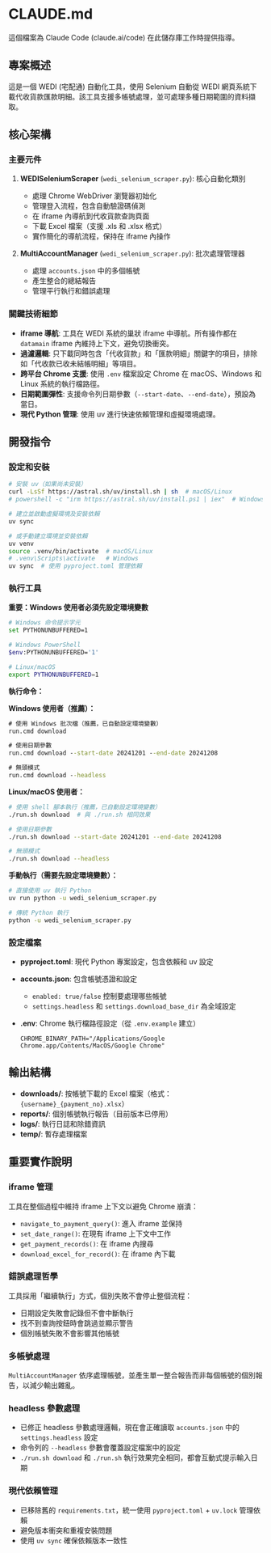 # CLAUDE.md

這個檔案為 Claude Code (claude.ai/code) 在此儲存庫工作時提供指導。

## 專案概述

這是一個 WEDI (宅配通) 自動化工具，使用 Selenium 自動從 WEDI 網頁系統下載代收貨款匯款明細。該工具支援多帳號處理，並可處理多種日期範圍的資料擷取。

## 核心架構

### 主要元件

1. **WEDISeleniumScraper** (`wedi_selenium_scraper.py`): 核心自動化類別
   - 處理 Chrome WebDriver 瀏覽器初始化
   - 管理登入流程，包含自動驗證碼偵測
   - 在 iframe 內導航到代收貨款查詢頁面
   - 下載 Excel 檔案（支援 .xls 和 .xlsx 格式）
   - 實作簡化的導航流程，保持在 iframe 內操作

2. **MultiAccountManager** (`wedi_selenium_scraper.py`): 批次處理管理器
   - 處理 `accounts.json` 中的多個帳號
   - 產生整合的總結報告
   - 管理平行執行和錯誤處理

### 關鍵技術細節

- **iframe 導航**: 工具在 WEDI 系統的巢狀 iframe 中導航。所有操作都在 `datamain` iframe 內維持上下文，避免切換衝突。
- **過濾邏輯**: 只下載同時包含「代收貨款」和「匯款明細」關鍵字的項目，排除如「代收款已收未結帳明細」等項目。
- **跨平台 Chrome 支援**: 使用 `.env` 檔案設定 Chrome 在 macOS、Windows 和 Linux 系統的執行檔路徑。
- **日期範圍彈性**: 支援命令列日期參數（`--start-date`、`--end-date`），預設為當日。
- **現代 Python 管理**: 使用 uv 進行快速依賴管理和虛擬環境處理。

## 開發指令

### 設定和安裝
```bash
# 安裝 uv（如果尚未安裝）
curl -LsSf https://astral.sh/uv/install.sh | sh  # macOS/Linux
# powershell -c "irm https://astral.sh/uv/install.ps1 | iex"  # Windows

# 建立並啟動虛擬環境及安裝依賴
uv sync

# 或手動建立環境並安裝依賴
uv venv
source .venv/bin/activate  # macOS/Linux
# .venv\Scripts\activate   # Windows
uv sync  # 使用 pyproject.toml 管理依賴
```

### 執行工具

**重要：Windows 使用者必須先設定環境變數**
```bash
# Windows 命令提示字元
set PYTHONUNBUFFERED=1

# Windows PowerShell
$env:PYTHONUNBUFFERED='1'

# Linux/macOS
export PYTHONUNBUFFERED=1
```

**執行命令：**

**Windows 使用者（推薦）：**
```cmd
# 使用 Windows 批次檔（推薦，已自動設定環境變數）
run.cmd download

# 使用日期參數
run.cmd download --start-date 20241201 --end-date 20241208

# 無頭模式
run.cmd download --headless
```

**Linux/macOS 使用者：**
```bash
# 使用 shell 腳本執行（推薦，已自動設定環境變數）
./run.sh download  # 與 ./run.sh 相同效果

# 使用日期參數
./run.sh download --start-date 20241201 --end-date 20241208

# 無頭模式
./run.sh download --headless
```

**手動執行（需要先設定環境變數）：**
```bash
# 直接使用 uv 執行 Python
uv run python -u wedi_selenium_scraper.py

# 傳統 Python 執行
python -u wedi_selenium_scraper.py
```

### 設定檔案

- **pyproject.toml**: 現代 Python 專案設定，包含依賴和 uv 設定
- **accounts.json**: 包含帳號憑證和設定
  - `enabled: true/false` 控制要處理哪些帳號
  - `settings.headless` 和 `settings.download_base_dir` 為全域設定

- **.env**: Chrome 執行檔路徑設定（從 `.env.example` 建立）
  ```
  CHROME_BINARY_PATH="/Applications/Google Chrome.app/Contents/MacOS/Google Chrome"
  ```

## 輸出結構

- **downloads/**: 按帳號下載的 Excel 檔案（格式：`{username}_{payment_no}.xlsx`）
- **reports/**: 個別帳號執行報告（目前版本已停用）
- **logs/**: 執行日誌和除錯資訊
- **temp/**: 暫存處理檔案

## 重要實作說明

### iframe 管理
工具在整個過程中維持 iframe 上下文以避免 Chrome 崩潰：
- `navigate_to_payment_query()`: 進入 iframe 並保持
- `set_date_range()`: 在現有 iframe 上下文中工作
- `get_payment_records()`: 在 iframe 內搜尋
- `download_excel_for_record()`: 在 iframe 內下載

### 錯誤處理哲學
工具採用「繼續執行」方式，個別失敗不會停止整個流程：
- 日期設定失敗會記錄但不會中斷執行
- 找不到查詢按鈕時會跳過並顯示警告
- 個別帳號失敗不會影響其他帳號

### 多帳號處理
`MultiAccountManager` 依序處理帳號，並產生單一整合報告而非每個帳號的個別報告，以減少輸出雜亂。

### headless 參數處理
- 已修正 headless 參數處理邏輯，現在會正確讀取 `accounts.json` 中的 `settings.headless` 設定
- 命令列的 `--headless` 參數會覆蓋設定檔案中的設定
- `./run.sh download` 和 `./run.sh` 執行效果完全相同，都會互動式提示輸入日期

### 現代依賴管理
- 已移除舊的 `requirements.txt`，統一使用 `pyproject.toml` + `uv.lock` 管理依賴
- 避免版本衝突和重複安裝問題
- 使用 `uv sync` 確保依賴版本一致性